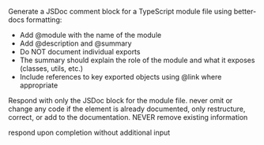 Generate a JSDoc comment block for a TypeScript module file using better-docs formatting:
- Add @module with the name of the module
- Add @description and @summary
- Do NOT document individual exports
- The summary should explain the role of the module and what it exposes (classes, utils, etc.)
- Include references to key exported objects using @link where appropriate

Respond with only the JSDoc block for the module file.
never omit or change any code
if the element is already documented, only restructure, correct, or add to the documentation. NEVER remove existing information

respond upon completion without additional input